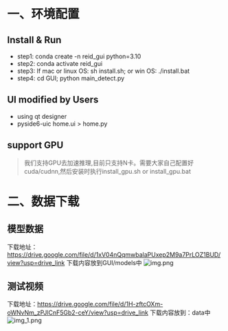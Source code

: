 # 一、环境配置
## Install & Run 
- step1: conda create -n reid_gui python=3.10
- step2: conda activate reid_gui
- step3: If mac or linux OS: sh install.sh; 
         or win OS:  ./install.bat
- step4: cd GUI; python main_detect.py


## UI modified by Users
- using qt designer
- pyside6-uic home.ui > home.py

## support GPU
> 我们支持GPU去加速推理,目前只支持N卡。需要大家自己配置好cuda/cudnn,然后安装时执行install_gpu.sh or install_gpu.bat
> 

# 二、数据下载
## 模型数据
下载地址：https://drive.google.com/file/d/1xV04nQqmwbalaPUxep2M9a7PrLOZ1BUD/view?usp=drive_link
下载内容放到GUI/models中
![img.png](img.png)
## 测试视频
下载地址：https://drive.google.com/file/d/1H-zftcOXm-oWNvNm_zPJlCnF5Gb2-ceY/view?usp=drive_link
下载内容放到：data中
![img_1.png](img_1.png)